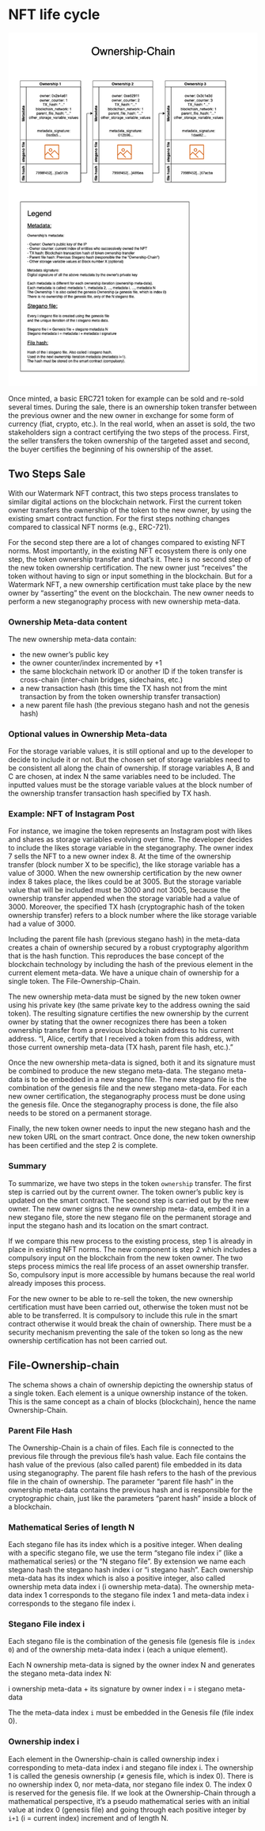 # NFT life cycle

![Mint Diagram](../image/technical_diagrams/Watermark%20NFT-Ownership-chain.drawio.png)

Once minted, a basic ERC721 token for example can be sold and re-sold several times. During the sale, there is an ownership token transfer between the previous owner and the new owner in exchange for some form of currency (fiat, crypto, etc.). In the real world, when an asset is sold, the two stakeholders sign a contract certifying the two steps of the process. First, the seller transfers the token ownership of the targeted asset and second, the buyer certifies the beginning of his ownership of the asset.

## Two Steps Sale

With our Watermark NFT contract, this two steps process translates to similar digital actions on the blockchain network. First the current token owner transfers the ownership of the token to the new owner, by using the existing smart contract function. For the first steps nothing changes compared to classical NFT norms (e.g., ERC-721).

For the second step there are a lot of changes compared to existing NFT norms. Most importantly, in the existing NFT ecosystem there is only one step, the token ownership transfer and that’s it. There is no second step of the new token ownership certification. The new owner just “receives” the token without having to sign or input something in the blockchain. But for a Watermark NFT, a new ownership certification must take place by the new owner by “asserting” the event on the blockchain. The new owner needs to perform a new steganography process with new ownership meta-data.

### Ownership Meta-data content

The new ownership meta-data contain:

- the new owner’s public key
- the owner counter/index incremented by +1
- the same blockchain network ID or another ID if the token transfer is cross-chain (inter-chain bridges, sidechains, etc.)
- a new transaction hash (this time the TX hash not from the mint transaction by from the token ownership transfer transaction)
- a new parent file hash (the previous stegano hash and not the genesis hash)

### Optional values in Ownership Meta-data

For the storage variable values, it is still optional and up to the developer to decide to include it or not. But the chosen set of storage variables need to be consistent all along the chain of ownership. If storage variables A, B and C are chosen, at index N the same variables need to be included. The inputted values must be the storage variable values at the block number of the ownership transfer transaction hash specified by TX hash.

### Example: NFT of Instagram Post

For instance, we imagine the token represents an Instagram post with likes and shares as storage variables evolving over time. The developer decides to include the likes storage variable in the steganography. The owner index 7 sells the NFT to a new owner index 8. At the time of the ownership transfer (block number X to be specific), the like storage variable has a value of 3000. When the new ownership certification by the new owner index 8 takes place, the likes could be at 3005. But the storage variable value that will be included must be 3000 and not 3005, because the ownership transfer appended when the storage variable had a value of 3000. Moreover, the specified TX hash (cryptographic hash of the token ownership transfer) refers to a block number where the like storage variable had a value of 3000.

Including the parent file hash (previous stegano hash) in the meta-data creates a chain of ownership secured by a robust cryptography algorithm that is the hash function. This reproduces the base concept of the blockchain technology by including the hash of the previous element in the current element meta-data. We have a unique chain of ownership for a single token. The File-Ownership-Chain.

The new ownership meta-data must be signed by the new token owner using his private key (the same private key to the address owning the said token). The resulting signature certifies the new ownership by the current owner by stating that the owner recognizes there has been a token ownership transfer from a previous blockchain address to his current address. “I, Alice, certify that I received a token from this address, with those current ownership meta-data (TX hash, parent file hash, etc.).”

Once the new ownership meta-data is signed, both it and its signature must be combined to produce the new stegano meta-data. The stegano meta-data is to be embedded in a new stegano file. The new stegano file is the combination of the genesis file and the new stegano meta-data. For each new owner certification, the steganography process must be done using the genesis file. Once the steganography process is done, the file also needs to be stored on a permanent storage.

Finally, the new token owner needs to input the new stegano hash and the new token URL on the smart contract. Once done, the new token ownership has been certified and the step 2 is complete.

### Summary

To summarize, we have two steps in the token `ownership` transfer. The first step is carried out by the current owner. The token owner’s public key is updated on the smart contract. The second step is carried out by the new owner. The new owner signs the new ownership meta-
data, embed it in a new stegano file, store the new stegano file on the permanent storage and input the stegano hash and its location on the smart contract.

If we compare this new process to the existing process, step 1 is already in place in existing NFT norms. The new component is step 2 which includes a compulsory input on the blockchain from the new token owner. The two steps process mimics the real life process of an asset ownership transfer. So, compulsory input is more accessible by humans because the real world already imposes this process.

For the new owner to be able to re-sell the token, the new ownership certification must have been carried out, otherwise the token must not be able to be transferred. It is compulsory to include this rule in the smart contract otherwise it would break the chain of ownership. There must be a security mechanism preventing the sale of the token so long as the new ownership certification has not been carried out.

## File-Ownership-chain

The schema shows a chain of ownership depicting the ownership status of a single token. Each element is a unique ownership instance of the token. This is the same concept as a chain of blocks (blockchain), hence the name Ownership-Chain.

### Parent File Hash

The Ownership-Chain is a chain of files. Each file is connected to the previous file through the previous file’s hash value. Each file contains the hash value of the previous (also called parent) file embedded in its data using steganography. The parent file hash refers to the hash of the previous file in the chain of ownership. The parameter “parent file hash” in the ownership meta-data contains the previous hash and is responsible for the cryptographic chain, just like the parameters “parent hash” inside a block of a blockchain.

### Mathematical Series of length N

Each stegano file has its index which is a positive integer. When dealing with a specific stegano file, we use the term “stegano file index i” (like a mathematical series) or the “N stegano file”. By extension we name each stegano hash the stegano hash index i or “i stegano hash”. Each ownership meta-data has its index which is also a positive integer, also called ownership meta data index i (i ownership meta-data). The ownership meta-data index 1 corresponds to the stegano file index 1 and meta-data index i corresponds to the stegano file index i.

### Stegano File index i

Each stegano file is the combination of the genesis file (genesis file is `index 0`) and of the ownership meta-data index i (each a unique element).

Each N ownership meta-data is signed by the owner index N and generates the stegano meta-data index N:

i ownership meta-data + its signature by owner index i = i stegano meta-data

The the meta-data index `i` must be embedded in the Genesis file (file index 0).

### Ownership index i

Each element in the Ownership-chain is called ownership index i corresponding to meta-data index i and stegano file index i. The ownership 1 is called the genesis ownership (≠ genesis file, which is index 0). There is no ownership index 0, nor meta-data, nor stegano file index 0. The index 0 is reserved for the genesis file. If we look at the Ownership-Chain through a mathematical perspective, it’s a pseudo mathematical series with an initial value at index 0 (genesis file) and going through each positive integer by `i+1` (i = current index) increment and of length N.
